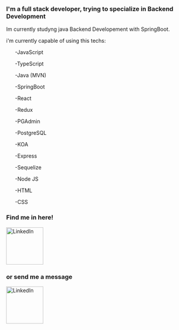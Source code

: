 
<h3>I'm a full stack developer, trying to specialize in Backend Development</h3>

<p> Im currently studyng java Backend Developement with SpringBoot.</p>

<p> i'm currently capable of using this techs:</p>

<ul> -JavaScript </ul>
<ul> -TypeScript </ul>
<ul> -Java (MVN)</ul>
<ul> -SpringBoot </ul>
<ul> -React </ul>
<ul> -Redux </ul>
<ul> -PGAdmin </ul>
<ul> -PostgreSQL </ul>
<ul> -KOA </ul>
<ul> -Express </ul>
<ul> -Sequelize </ul>
<ul> -Node JS </ul>
<ul> -HTML </ul>
<ul> -CSS </ul>

   



<h3> Find me in here! </h3>

<a href="https://www.linkedin.com/in/passaliaivan/"> 
<img src='http://pngimg.com/uploads/linkedIn/linkedIn_PNG38.png' height='100' width='100' alt='LinkedIn'/> 
</a>



<h3>   or send me a message</h3>

   <a href="https://wa.me/5491161063376"> 
<img src='https://play-lh.googleusercontent.com/bYtqbOcTYOlgc6gqZ2rwb8lptHuwlNE75zYJu6Bn076-hTmvd96HH-6v7S0YUAAJXoJN' height='100' width='100' alt='LinkedIn'/> 
</a>
</a>

